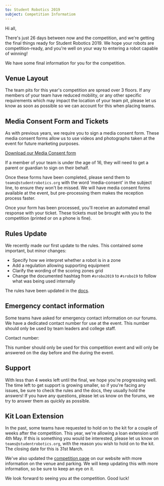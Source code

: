 ```yaml
---
to: Student Robotics 2019
subject: Competition Informatiom
---
```


Hi all,

There's just 26 days between now and the competition, and we're getting the final things ready for Student Robotics 2019. We hope your robots are competition-ready, and you're well on your way to entering a robot capable of winning!

We have some final information for you for the competition.

## Venue Layout

The team pits for this year's competition are spread over 3 floors. If any members of your team have reduced mobility, or any other specific requirements which may impact the location of your team pit, please let us know as soon as possible so we can account for this when placing teams.

## Media Consent Form and Tickets

As with previous years, we require you to sign a media consent form. These media consent forms allow us to use videos and photographs taken at the event for future marketing purposes.

[Download our Media Consent form](https://studentrobotics.org/resources/sr2019/media-consent.pdf)

If a member of your team is under the age of 16, they will need to get a parent or guardian to sign on their behalf.

Once these forms have been completed, please send them to `teams@studentrobotics.org` with the word 'media-consent' in the subject line, to ensure they won't be missed. We will have media consent forms available at the event, but pre-processing them makes the reception process faster.

Once your form has been processed, you'll receive an automated email response with your ticket. These tickets must be brought with you to the competition (printed or on a phone is fine).

## Rules Update

We recently made our first update to the rules. This contained some important, but minor changes:

- Specify how we interpret whether a robot is in a zone
- Add a regulation allowing supporting equipment
- Clarify the wording of the scoring zones grid
- Change the documented hashtag from `#srobo2019` to `#srobo19` to follow what was being used internally

The rules have been updated in the [docs](https://studentrobotics.org/docs/rules/).

## Emergency contact information

Some teams have asked for emergency contact information on our forums. We have a dedicated contact number for use at the event. This number should only be used by team leaders and college staff.

Contact number: <number>

This number should only be used for this competition event and will only be answered on the day before and the during the event.

## Support

With less than 4 weeks left until the final, we hope you're progressing well. The time left to get support is growing smaller, so if you're facing any issues, be sure to check the rules and the docs, they usually hold the answers! If you have any questions, please let us know on the forums, we try to answer them as quickly as possible.

## Kit Loan Extension

In the past, some teams have requested to hold on to the kit for a couple of weeks after the competition. This year, we're allowing a loan extension until 4th May. If this is something you would be interested, please let us know on `teams@studentrobotics.org`, with the reason you wish to hold on to the kit. The closing date for this is 31st March.

We've also updated the [competition page](https://studentrobotics.org/events/sr2019/competition/) on our website with more information on the venue and parking. We will keep updating this with more information, so be sure to keep an eye on it.

We look forward to seeing you at the competition. Good luck!
